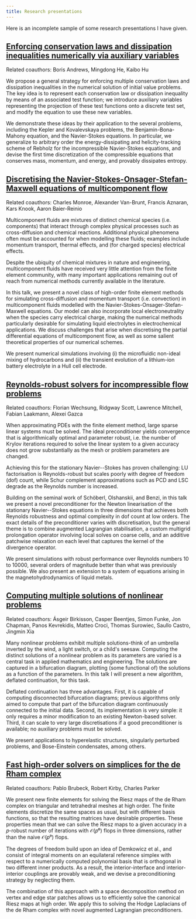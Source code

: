 ```yaml
---
title: Research presentations
---
```


Here is an incomplete sample of some research presentations I have given.

<h2><a href="{{site.url}}/files/talks/structure_in_time.pdf" class="iwantyoubold">Enforcing conservation laws and dissipation inequalities numerically via auxiliary variables</a></h2>

<p>Related coauthors: Boris Andrews, Mingdong He, Kaibo Hu</p>

<p>We propose a general strategy for enforcing multiple conservation laws and dissipation inequalities in the numerical solution of initial value problems. The key idea is to represent each conservation law or dissipation inequality by means of an associated test function; we introduce auxiliary variables representing the projection of these test functions onto a discrete test set,
and modify the equation to use these new variables. </p>

<p>We demonstrate these ideas by their application to the several problems, including the Kepler and Kovalevskaya problems, the Benjamin-Bona-Mahony equation, and the Navier-Stokes equations. In particular, we generalize to arbitrary order the energy-dissipating and
helicity-tracking scheme of Rebholz for the incompressible Navier-Stokes equations, and devise the
first time discretization of the compressible equations that conserves mass, momentum, and energy,
and provably dissipates entropy.</p>


<h2><a href="{{site.url}}/files/talks/multicomponent_flows.pdf" class="iwantyoubold">Discretising the Navier-Stokes-Onsager-Stefan-Maxwell equations of multicomponent flow</a></h2>

<p>Related coauthors: Charles Monroe, Alexander Van-Brunt, Francis Aznaran, Kars Knook, Aaron Baier-Reinio</p>

<p>Multicomponent fluids are mixtures of distinct chemical species (i.e. components) that interact through complex physical processes such as cross-diffusion and chemical reactions. Additional physical phenomena often must be accounted for when modelling these fluids; examples include momentum transport, thermal effects, and (for charged species) electrical effects.</p>

<p>Despite the ubiquity of chemical mixtures in nature and engineering, multicomponent fluids have received very little attention from the finite element community, with many important applications remaining out of reach from numerical methods currently available in the literature.</p>

<p>In this talk, we present a novel class of high-order finite element methods for simulating cross-diffusion and momentum transport (i.e. convection) in multicomponent fluids modelled with the Navier-Stokes-Onsager-Stefan-Maxwell equations. Our model can also incorporate local electroneutrality when the species carry electrical charge, making the numerical methods particularly desirable for simulating liquid electrolytes in electrochemical applications. We discuss challenges that arise when discretising the partial differential equations of multicomponent flow, as well as some salient theoretical properties of our numerical schemes.</p>

<p>We present numerical simulations involving (i) the microfluidic non-ideal mixing of hydrocarbons and (ii) the transient evolution of a lithium-ion battery electrolyte in a Hull cell electrode. </p>

<h2><a href="{{site.url}}/files/talks/reynolds_robust_solvers.pdf" class="iwantyoubold">Reynolds-robust solvers for incompressible flow problems</a></h2>

<p>Related coauthors: Florian Wechsung, Ridgway Scott, Lawrence Mitchell, Fabian Laakmann, Alexei Gazca</p>

 <p>When approximating PDEs with the finite element method, large sparse linear systems must be solved. The ideal preconditioner yields convergence that is algorithmically optimal and parameter robust, i.e. the number of Krylov iterations required to solve the linear system to a given accuracy does not grow substantially as the mesh or problem parameters are changed.</p>

<p>Achieving this for the stationary Navier--Stokes has proven challenging: LU factorisation is Reynolds-robust but scales poorly with degree of freedom (dof) count, while Schur complement approximations such as PCD and LSC degrade as the Reynolds number is increased.</p>

<p>Building on the seminal work of Schöberl, Olshanskii, and Benzi, in this talk we present a novel preconditioner for the Newton linearisation of the stationary Navier--Stokes equations in three dimensions that achieves both Reynolds robustness and optimal complexity in dof count at low orders. The exact details of the preconditioner varies with discretisation, but the general theme is to combine augmented Lagrangian stabilisation, a custom multigrid prolongation operator involving local solves on coarse cells, and an additive patchwise relaxation on each level that captures the kernel of the divergence operator.</p>

<p>We present simulations with robust performance over Reynolds numbers 10 to 10000, several orders of magnitude better than what was previously possible. We also present an extension to a system of equations arising in the magnetohydrodynamics of liquid metals.</p>

<h2><a href="{{site.url}}/files/talks/deflation.pdf" class="iwantyoubold">Computing multiple solutions of nonlinear problems</a></h2>

<p>Related coauthors: Ásgeir Birkisson, Casper Beentjes, Simon Funke, Jon Chapman, Panos Kevrekidis, Matteo Croci, Thomas Surowiec, Saullo Castro, Jingmin Xia</p>

<p>Many nonlinear problems exhibit multiple solutions-think of an umbrella
inverted by the wind, a light switch, or a child's seesaw.
Computing the distinct solutions of a nonlinear problem as its
parameters are varied is a central task in applied
mathematics and engineering. The solutions are captured in a bifurcation
diagram, plotting (some functional of) the solutions as a function of the parameters. In this
talk I will present a new algorithm, deflated continuation, for this task.</p>

<p>Deflated continuation has three advantages. First, it is capable of computing
disconnected bifurcation diagrams; previous algorithms only aimed to compute
that part of the bifurcation diagram continuously connected to the initial data.
Second, its implementation is very simple: it only requires a minor
modification to an existing Newton-based solver. Third, it can scale to very
large discretisations if a good preconditioner is available; no auxiliary
problems must be solved.</p>

<p>We present applications to hyperelastic structures, singularly perturbed problems,
and Bose-Einstein condensates, among others. </p>

<h2><a href="{{site.url}}/files/talks/fast_riesz_maps_simplices.pdf.pdf" class="iwantyoubold">Fast high-order solvers on simplices for the de Rham complex</a></h2>

<p>Related coauthors: Pablo Brubeck, Robert Kirby, Charles Parker</p>

<p>We present new finite elements for solving the Riesz maps of the de Rham complex on triangular and tetrahedral meshes at high order. The finite elements discretize the same spaces as usual, but with different basis functions, so that the resulting matrices have desirable properties. These properties mean that we can solve the Riesz maps to a given accuracy in a 𝑝-robust number of iterations with 𝒪(𝑝⁶) flops in three dimensions, rather than the naive 𝒪(𝑝⁹) flops.</p>

<p>The degrees of freedom build upon an idea of Demkowicz et al., and consist of integral moments on an equilateral reference simplex with respect to a numerically computed polynomial basis that is orthogonal in two different inner products. As a result,  the interior-interface and interior-interior couplings are provably weak, and we devise a preconditioning strategy by neglecting them.</p>

<p>The combination of this approach with a space decomposition method on vertex and edge star patches allows us to efficiently solve the canonical Riesz maps at high order.
We apply this to solving the Hodge Laplacians of the de Rham complex with novel augmented Lagrangian preconditioners.</p>
